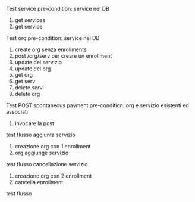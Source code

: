 Test service
pre-condition: service nel DB
1. get services
2. get service

Test org
pre-condition: service nel DB
1. create org senza enrollments
2. post /org/serv per creare un enrollment
3. update del servizio
4. update del org
5. get org
6. get serv
7. delete servi
8. delete org

Test POST spontaneous payment
pre-condition: org e servizio esistenti ed associati
1. invocare la post


test flusso aggiunta servizio
1. creazione org con 1 enrollment
2. org aggiunge servizio

test flusso cancellazione servizio
1. creazione org con 2 enrollment
2. cancella enrollment

test flusso 

